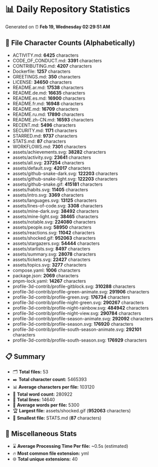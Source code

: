 # 📊 Daily Repository Statistics
Generated on ⏰ **Feb 19, Wednesday 02:29:51 AM**

## 📂 File Character Counts (Alphabetically)
- ACTIVITY.md: **6425** characters
- CODE_OF_CONDUCT.md: **3391** characters
- CONTRIBUTING.md: **4207** characters
- Dockerfile: **1257** characters
- GREETINGS.md: **350** characters
- LICENSE: **34650** characters
- README.ar.md: **17538** characters
- README.de.md: **16635** characters
- README.es.md: **16900** characters
- README.fr.md: **16948** characters
- README.md: **16709** characters
- README.ru.md: **17890** characters
- README.zh-CN.md: **16593** characters
- RECENT.md: **5496** characters
- SECURITY.md: **1171** characters
- STARRED.md: **9737** characters
- STATS.md: **87** characters
- WORKFLOWS.md: **7301** characters
- assets/achievements.svg: **38282** characters
- assets/activity.svg: **23641** characters
- assets/all.svg: **237254** characters
- assets/default.svg: **42017** characters
- assets/github-snake-dark.svg: **122203** characters
- assets/github-snake-light.svg: **122203** characters
- assets/github-snake.gif: **415181** characters
- assets/habits.svg: **11405** characters
- assets/intro.svg: **3369** characters
- assets/languages.svg: **13125** characters
- assets/lines-of-code.svg: **3308** characters
- assets/mine-dark.svg: **38492** characters
- assets/mine-light.svg: **38465** characters
- assets/notable.svg: **224080** characters
- assets/people.svg: **58950** characters
- assets/reactions.svg: **11042** characters
- assets/shocked.gif: **952063** characters
- assets/stargazers.svg: **54444** characters
- assets/starlists.svg: **8497** characters
- assets/summary.svg: **28078** characters
- assets/tickets.svg: **22427** characters
- assets/topics.svg: **3277** characters
- compose.yaml: **1006** characters
- package.json: **2069** characters
- pnpm-lock.yaml: **14267** characters
- profile-3d-contrib/profile-gitblock.svg: **310288** characters
- profile-3d-contrib/profile-green-animate.svg: **291906** characters
- profile-3d-contrib/profile-green.svg: **176734** characters
- profile-3d-contrib/profile-night-green.svg: **290267** characters
- profile-3d-contrib/profile-night-rainbow.svg: **484942** characters
- profile-3d-contrib/profile-night-view.svg: **290784** characters
- profile-3d-contrib/profile-season-animate.svg: **292092** characters
- profile-3d-contrib/profile-season.svg: **176920** characters
- profile-3d-contrib/profile-south-season-animate.svg: **292101** characters
- profile-3d-contrib/profile-south-season.svg: **176929** characters

## 📋 Summary
- 🗂️ **Total files:** 53
- ✒️ **Total character count:** 5465393
- 📊 **Average characters per file:** 103120
- 📝 **Total word count:** 280922
- 🧾 **Total lines:** 14640
- 📐 **Average words per file:** 5300
- 🏆 **Largest file:** assets/shocked.gif (**952063** characters)
- 🥉 **Smallest file:** STATS.md (**87** characters)

## 🌟 Miscellaneous Stats
- ⌛ **Average Processing Time Per file:** ~0.5s (estimated)
- 🔥 **Most common file extension:** yml
- 🌐 **Total unique extensions:** 40

